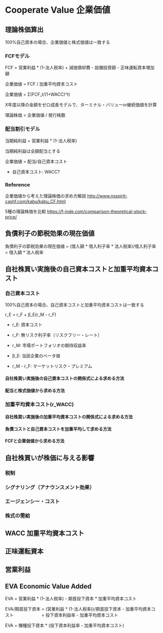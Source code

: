 # Cooperate Value 企業価値

## 理論株価算出

100%自己資本の場合、企業価値と株式価値は一致する

### FCFモデル

FCF = 営業利益 * (1-法人税率) + 減価償却費 - 設備投資額 - 正味運転資本増加額

企業価値 = FCF / 加重平均資本コスト

企業価値 = Σ(FCF_t/(1+WACC)^t)

X年度以降の金額をゼロ成長モデルで、ターミナル・バリューor継続価値を計算

理論株価 = 企業価値 / 発行株数

### 配当割引モデル

当期純利益 = 営業利益 * (1-法人税率)

当期純利益は全額配当とする

企業価値 = 配当/自己資本コスト

* 自己資本コスト: WACC?

### Reference
企業価値から考えた理論株価の求め方解説
http://www.nsspirit-cashf.com/kabu/kabu_CF.html

5種の理論株価を比較
https://f-inde.com/comparison-theoretical-stock-price/

## 負債利子の節税効果の現在価値

負債利子の節税効果の現在価値 = (借入額 * 借入利子率 * 法人税率)/借入利子率 = 借入額 * 法人税率

## 自社株買い実施後の自己資本コストと加重平均資本コスト

### 自己資本コスト

100%自己資本の場合、自己資本コストと加重平均資本コストは一致する

r_E = r_F + β_E(r_M - r_F)

* r_E: 資本コスト
* r_F: 無リスク利子率（リスクフリー・レート）
* r_M: 市場ポートフォリオの期待収益率
* β_E: 当該企業のベータ値

* r_M - r_F: マーケットリスク・プレミアム

#### 自社株買い実施後の自己資本コストの関係式による求める方法

#### 配当と株式価値から求める方法

### 加重平均資本コスト(r_WACC)

#### 自社株買い実施後の加重平均資本コストの関係式による求める方法

#### 負債コストと自己資本コストを加重平均して求める方法

#### FCFと企業価値から求める方法

## 自社株買いが株価に与える影響

### 税制
### シグナリング（アナウンスメント効果）
### エージェンシー・コスト
### 株式の需給


## WACC 加重平均資本コスト
## 正味運転資本

## 営業利益

## EVA Economic Value Added

EVA = 営業利益 * (1-法人税率) - 期首投下資本 * 加重平均資本コスト

EVA/期首投下資本 = (営業利益 * (1-法人税率))/期首投下資本 - 加重平均資本コスト
    　　　　　　 = 投下資本利益率 - 加重平均資本コスト

EVA = 機種投下資本 * (投下資本利益率 - 加重平均資本コスト)
